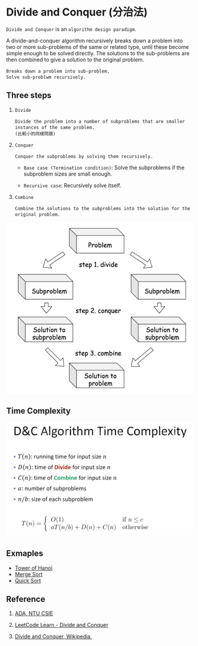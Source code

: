 # Divide and Conquer (分治法)

`Divide and Conquer` is an `algorithm design paradigm`.

A divide-and-conquer algorithm recursively breaks down a problem into two or more sub-problems of the same or related type, until these become simple enough to be solved directly. The solutions to the sub-problems are then combined to give a solution to the original problem.

```
Breaks down a problem into sub-problem,
Solve sub-problwm recursively.
```

## Three steps

1. `Divide`

    ```
    Divide the problem into a number of subproblems that are smaller instances of the same problem.
    (比較小的同樣問題)
    ```

2. `Conquer`

    ```
    Conquer the subproblems by solving them recursively.
    ```

    - `Base case (Termination condition)`: Solve the subproblems if the subproblem sizes are small enough.

    - `Recursive case`: Recursively solve itself.

3. `Combine`

    ```
    Combine the solutions to the subproblems into the solution for the original problem.
    ```

![](images/Divide-and-Conquer.png)

## Time Complexity

![](images/time-complexity.png)

## Exmaples

- [Tower of Hanoi](https://github.com/kaka-lin/Notes/tree/master/DSA/Recursion/Divide%20and%20Conquer/tower_of_hanoi)
- [Merge Sort](https://github.com/kaka-lin/Notes/tree/master/DSA/Recursion/Divide%20and%20Conquer/merge_sort)
- [Quick Sort](https://github.com/kaka-lin/Notes/tree/master/DSA/Recursion/Divide%20and%20Conquer/quick_sort)

## Reference

1. [ADA, NTU CSIE](https://www.csie.ntu.edu.tw/~yvchen/f108-ada/doc/190919_Divide-and-Conquer-1.pdf)

2. [LeetCode Learn - Divide and Conquer](https://leetcode.com/explore/learn/card/recursion-ii/470/divide-and-conquer/)

3. [Divide and Conquer, Wikipedia.](https://en.wikipedia.org/wiki/Divide-and-conquer_algorithm)
